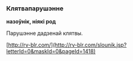 ### Клятвапарушэнне
**назоўнік, ніякі род**

Парушэнне дадзенай клятвы.

<a rel="author">[http://rv-blr.com/](http://rv-blr.com/slounik.jsp?letterId=0&maskId=0&pageId=1418)</a>
